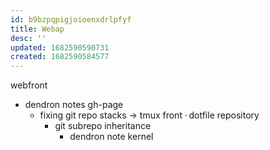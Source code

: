 ```yaml
---
id: b9bzpqpigjoioenxdrlpfyf
title: Webap
desc: ''
updated: 1682590590731
created: 1682590584577
---
```


webfront
- dendron notes gh-page
  + fixing git repo stacks -> tmux front
    · dotfile repository
      - git subrepo inheritance
        + dendron note kernel